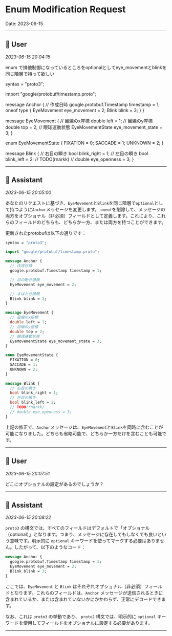 # Enum Modification Request

Date: 2023-06-15

---

## 👤 User
*2023-06-15 20:04:15*

enum で排他制御になっているところをoptionalとしてeye_movementとblinkを同じ階層で持って欲しい

syntax = "proto3";

import "google/protobuf/timestamp.proto";

message Anchor {
  // 作成日時
  google.protobuf.Timestamp timestamp = 1;
  oneof type {
    EyeMovement eye_movement = 2;
    Blink blink = 3;
  }
}

message EyeMovement {
  // 目線のx座標
  double left = 1;
  // 目線のy座標
  double top = 2;
  // 眼球運動状態
  EyeMovementState eye_movement_state = 3;
}

enum EyeMovementState {
  FIXATION = 0;
  SACCADE = 1;
  UNKNOWN = 2;
}

message Blink {
  // 右目の瞬き
  bool blink_right = 1;
  // 左目の瞬き
  bool blink_left = 2;
  // TODO(rnarkk)
  // double eye_openness = 3;
}

---

## 🤖 Assistant
*2023-06-15 20:05:00*

あなたのリクエストに基づき、`EyeMovement`と`Blink`を同じ階層で`optional`として持つように`Anchor`メッセージを変更します。 `oneof`を削除して、メッセージの両方をオプショナル（非必須）フィールドとして定義します。これにより、これらのフィールドのどちらも、どちらか一方、または両方を持つことができます。

更新されたprotobufは以下の通りです：

```protobuf
syntax = "proto3";

import "google/protobuf/timestamp.proto";

message Anchor {
  // 作成日時
  google.protobuf.Timestamp timestamp = 1;

  // 目の動き情報
  EyeMovement eye_movement = 2;

  // まばたき情報
  Blink blink = 3;
}

message EyeMovement {
  // 目線のx座標
  double left = 1;
  // 目線のy座標
  double top = 2;
  // 眼球運動状態
  EyeMovementState eye_movement_state = 3;
}

enum EyeMovementState {
  FIXATION = 0;
  SACCADE = 1;
  UNKNOWN = 2;
}

message Blink {
  // 右目の瞬き
  bool blink_right = 1;
  // 左目の瞬き
  bool blink_left = 2;
  // TODO(rnarkk)
  // double eye_openness = 3;
}
```
上記の修正で、`Anchor`メッセージは、`EyeMovement`と`Blink`を同時に含むことが可能になりました。どちらも省略可能で、どちらか一方だけを含むことも可能です。

---

## 👤 User
*2023-06-15 20:07:51*

どこにオプショナルの設定があるのでしょうか？

---

## 🤖 Assistant
*2023-06-15 20:08:22*

`proto3` の構文では、すべてのフィールドはデフォルトで「オプショナル（optional）」となります。つまり、メッセージに存在してもしなくても良いという意味です。明示的に `optional` キーワードを使ってマークする必要はありません。したがって、以下のようなコード：

```protobuf
message Anchor {
  google.protobuf.Timestamp timestamp = 1;
  EyeMovement eye_movement = 2;
  Blink blink = 3;
}
```

ここでは、`EyeMovement` と `Blink` はそれぞれオプショナル（非必須）フィールドとなります。これらのフィールドは、`Anchor` メッセージが送信されるときに含まれているか、または含まれていないかにかかわらず、正常にデコードできます。

なお、これは `proto3` の挙動であり、 `proto2` 構文では、明示的に `optional` キーワードを使用してフィールドをオプショナルに設定する必要があります。

---
